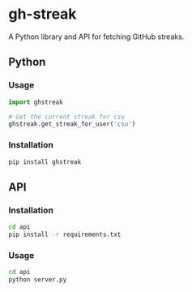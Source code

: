# gh-streak

A Python library and API for fetching GitHub streaks.

## Python
### Usage
```python
import ghstreak

# Get the current streak for csu
ghstreak.get_streak_for_user('csu')
```

### Installation
```bash
pip install ghstreak
```

## API
### Installation
```bash
cd api
pip install -r requirements.txt
```

### Usage
```bash
cd api
python server.py
```